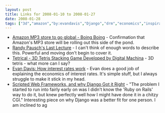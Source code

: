 ```yaml
---
layout: post
title: Links for 2008-01-10 to 2008-01-27
date: 2008-01-28
tags: ["3d","amazon","by:evandavis","Django","drm","economics","inspiration","interestrates","links","links","mp3","programming","RubyOnRails","tetrical","tetris","via:wonderland","video","web"]
---
```


*   [Amazon MP3 store to go global - Boing Boing](http://www.boingboing.net/2008/01/27/amazon-mp3-store-to.html) - Confirmation that Amazon's MP3 store will be rolling out this side of the pond.
*   [Randy Pausch's Last Lecture](http://video.google.com/videoplay?docid=-5700431505846055184&hl=en) - I can't think of enough words to describe this. Powerful and moving don't begin to cover it.
*   [Tetrical - 3D Tetris Stacking Game Developed by Digital Machina](http://www.tetrical.com/) - 3D tetris - what more can I say?
*   [Evan Davis: How interest rates work](http://www.bbc.co.uk/blogs/thereporters/evandavis/2008/01/how_interest_rates_work.html) - Evan does a good job of explaining the economics of interest rates. It's simple stuff, but I always struggle to make it stick in my head.
*   [Scripted Web Frameworks, and why Django Got it Right](http://kubasik.net/blog/2008/01/10/scripted-web-frameworks-and-wh/) - "The problem I started to run into fairly early on was I didn't know the 'Ruby on Rails' way to do it, but knew perfectly well how I might have done it in a chitzy CGI." Interesting piece on why Django was a better fit for one person. I am inclined to ag
